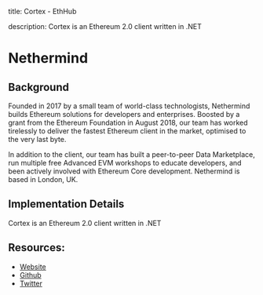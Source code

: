 title: Cortex - EthHub

description: Cortex is an Ethereum 2.0 client written in .NET

# Nethermind

## Background

Founded in 2017 by a small team of world-class technologists, Nethermind builds Ethereum solutions for developers and enterprises. Boosted by a grant from the Ethereum Foundation in August 2018, our team has worked tirelessly to deliver the fastest Ethereum client in the market, optimised to the very last byte.

In addition to the client, our team has built a peer-to-peer Data Marketplace, run multiple free Advanced EVM workshops to educate developers, and been actively involved with Ethereum Core development. Nethermind is based in London, UK.

## Implementation Details

Cortex is an Ethereum 2.0 client written in .NET

## Resources:

* [Website](https://nethermind.io/)
* [Github](https://github.com/NethermindEth/cortex)
* [Twitter](https://twitter.com/nethermindeth)
